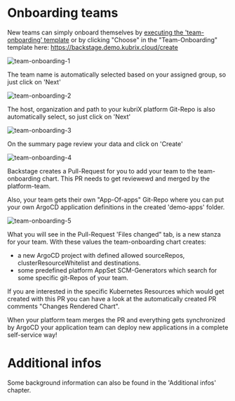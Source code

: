 # Onboarding teams

New teams can simply onboard themselves by [executing the 'team-onboarding' template](https://backstage.demo.kubrix.cloud/create/templates/default/team-onboarding) or by clicking "Choose" in the "Team-Onboarding" template here: https://backstage.demo.kubrix.cloud/create

![team-onboarding-1](https://github.com/user-attachments/assets/35f22ccc-f9f9-47f0-8641-d63c7234a817)

The team name is automatically selected based on your assigned group, so just click on 'Next'

![team-onboarding-2](https://github.com/user-attachments/assets/eee9956f-92c9-45b0-8799-4adc0625dc5b)

The host, organization and path to your kubriX platform Git-Repo is also automatically select, so just click on 'Next'

![team-onboarding-3](https://github.com/user-attachments/assets/da290374-545a-4777-aa50-a105ffaff3d6)

On the summary page review your data and click on 'Create'

![team-onboarding-4](https://github.com/user-attachments/assets/7b3547b5-0d81-4f71-b482-fcb22180d939)

Backstage creates a Pull-Request for you to add your team to the team-onboarding chart. This PR needs to get reviewewd and merged by the platform-team.

Also, your team gets their own "App-Of-apps" Git-Repo where you can put your own ArgoCD application definitions in the created 'demo-apps' folder.

![team-onboarding-5](https://github.com/user-attachments/assets/8571cd52-85e6-469b-8640-a70f5518c294)

What you will see in the Pull-Request 'Files changed" tab, is a new stanza for your team.
With these values the team-onboarding chart creates:

* a new ArgoCD project with defined allowed sourceRepos, clusterResourceWhitelist and destinations.
* some predefined platform AppSet SCM-Generators which search for some specific git-Repos of your team.

If you are interested in the specific Kubernetes Resources which would get created with this PR
you can have a look at the automatically created PR comments "Changes Rendered Chart".

When your platform team merges the PR and everything gets synchronized by ArgoCD 
your application team can deploy new applications in a complete self-service way!

# Additional infos

Some background information can also be found in the 'Additional infos' chapter.


